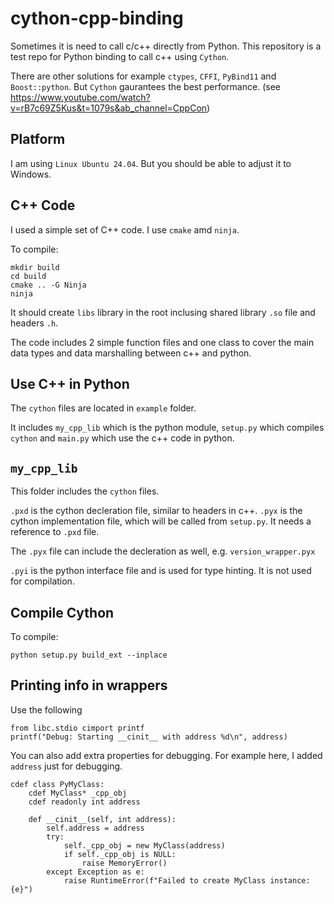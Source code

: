 # cython-cpp-binding
Sometimes it is need to call c/c++ directly from Python. This repository is a test repo for Python binding to call c++ using `Cython`. 

There are other solutions for example `ctypes`, `CFFI`, `PyBind11` and `Boost::python`. But `Cython` gaurantees the best performance. (see https://www.youtube.com/watch?v=rB7c69Z5Kus&t=1079s&ab_channel=CppCon)

## Platform
I am using `Linux Ubuntu 24.04`. 
But you should be able to adjust it to Windows.

## C++ Code
I used a simple set of C++ code. I use `cmake` amd `ninja`. 

To compile: 
```
mkdir build
cd build
cmake .. -G Ninja
ninja
```

It should create `libs` library in the root inclusing shared library `.so` file and headers `.h`.

The code includes 2 simple function files and one class to cover the main data types and data marshalling between c++ and python.

## Use C++ in Python
The `cython` files are located in `example` folder. 

It includes `my_cpp_lib` which is the python module, `setup.py` which compiles `cython` and `main.py` which use the c++ code in python. 

## `my_cpp_lib`
This folder includes the `cython` files. 

`.pxd` is the cython decleration file, similar to headers in c++.
`.pyx` is the cython implementation file, which will be called from `setup.py`. It needs a reference to `.pxd` file. 

The `.pyx` file can include the decleration as well, e.g. `version_wrapper.pyx`

`.pyi` is the python interface file and is used for type hinting. It is not used for compilation. 

## Compile Cython
To compile:
```
python setup.py build_ext --inplace
```
## Printing info in wrappers
Use the following
```
from libc.stdio cimport printf
printf("Debug: Starting __cinit__ with address %d\n", address)
```

You can also add extra properties for debugging. For example here, I added `address` just for debugging.
```
cdef class PyMyClass:
    cdef MyClass* _cpp_obj 
    cdef readonly int address 

    def __cinit__(self, int address):
        self.address = address
        try:
            self._cpp_obj = new MyClass(address)
            if self._cpp_obj is NULL:
                raise MemoryError()
        except Exception as e:
            raise RuntimeError(f"Failed to create MyClass instance: {e}")
```